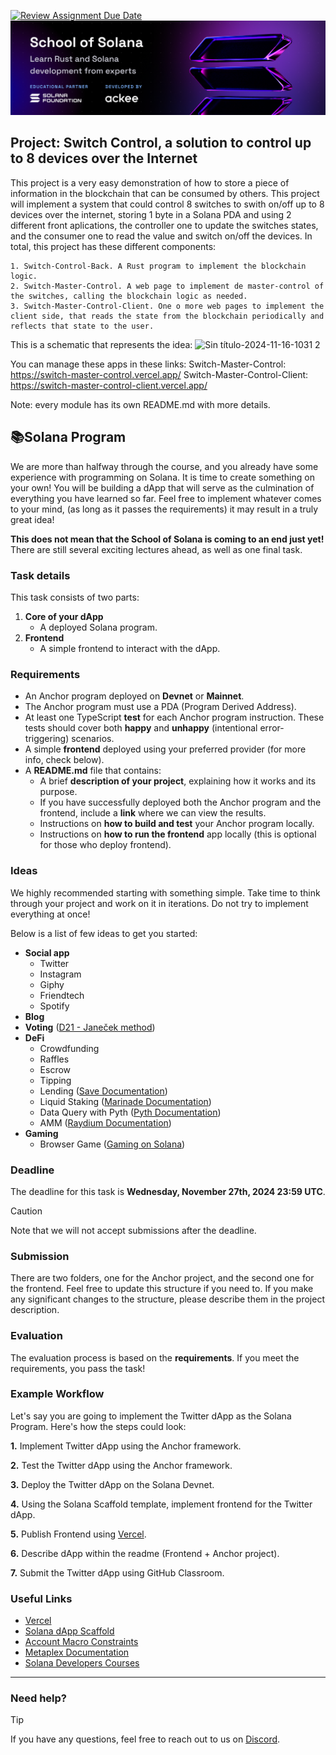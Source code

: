 [![Review Assignment Due Date](https://classroom.github.com/assets/deadline-readme-button-22041afd0340ce965d47ae6ef1cefeee28c7c493a6346c4f15d667ab976d596c.svg)](https://classroom.github.com/a/wFAkMYEB)
![School of Solana](https://github.com/Ackee-Blockchain/school-of-solana/blob/master/.banner/banner.png?raw=true)

## Project: Switch Control, a solution to control up to 8 devices over the Internet
This project is a very easy demonstration of how to store a piece of information in the blockchain that can be consumed by others. This project will implement a system that could control 8 switches to swith on/off up to 8 devices over the internet, storing 1 byte in a Solana PDA and using 2 different front aplications, the controller one to update the switches states, and the consumer one to read the value and switch on/off the devices. In total, this project has these different components:

    1. Switch-Control-Back. A Rust program to implement the blockchain logic.
    2. Switch-Master-Control. A web page to implement de master-control of the switches, calling the blockchain logic as needed.
    3. Switch-Master-Control-Client. One o more web pages to implement the client side, that reads the state from the blockchain periodically and reflects that state to the user.

This is a schematic that represents the idea:
![Sin título-2024-11-16-1031 2](https://github.com/user-attachments/assets/1e1bdf30-914d-4462-9be2-30f76f391c1a)

You can manage these apps in these links:
    Switch-Master-Control: https://switch-master-control.vercel.app/
    Switch-Master-Control-Client: https://switch-master-control-client.vercel.app/

Note: every module has its own README.md with more details.

## 📚Solana Program
We are more than halfway through the course, and you already have some experience with programming on Solana. It is time to create something on your own! You will be building a dApp that will serve as the culmination of everything you have learned so far. Feel free to implement whatever comes to your mind, (as long as it passes the requirements) it may result in a truly great idea!

**This does not mean that the School of Solana is coming to an end just yet!** There are still several exciting lectures ahead, as well as one final task.

### Task details
This task consists of two parts:
1. **Core of your dApp**
    - A deployed Solana program.
2. **Frontend**
    - A simple frontend to interact with the dApp.


### Requirements
- An Anchor program deployed on **Devnet** or **Mainnet**.
- The Anchor program must use a PDA (Program Derived Address).
- At least one TypeScript **test** for each Anchor program instruction. These tests should cover both **happy** and **unhappy** (intentional error-triggering) scenarios.
- A simple **frontend** deployed using your preferred provider (for more info, check below).
- A **README.md** file that contains:
    - A brief **description of your project**, explaining how it works and its purpose.
    - If you have successfully deployed both the Anchor program and the frontend, include a **link** where we can view the results.
    - Instructions on **how to build and test** your Anchor program locally.
    - Instructions on **how to run the frontend** app locally (this is optional for those who deploy frontend).

### Ideas
We highly recommended starting with something simple. Take time to think through your project and work on it in iterations. Do not try to implement everything at once!

Below is a list of few ideas to get you started:
- **Social app**
    - Twitter
    - Instagram
    - Giphy
    - Friendtech
    - Spotify
- **Blog**
- **Voting** ([D21 - Janeček method](https://www.ih21.org/en/guidelines))
- **DeFi**
    - Crowdfunding
    - Raffles
    - Escrow
    - Tipping
    - Lending ([Save Documentation](https://docs.save.finance/))
    - Liquid Staking ([Marinade Documentation](https://docs.marinade.finance/))
    - Data Query with Pyth ([Pyth Documentation](https://docs.pyth.network/price-feeds))
    - AMM ([Raydium Documentation](https://raydium.gitbook.io/raydium/))
- **Gaming**
    - Browser Game ([Gaming on Solana](https://solanacookbook.com/gaming/nfts-in-games.html#nfts-in-games))

### Deadline
The deadline for this task is **Wednesday, November 27th, 2024 23:59 UTC**.
>[!CAUTION]
>Note that we will not accept submissions after the deadline.

### Submission
There are two folders, one for the Anchor project, and the second one for the frontend. Feel free to update this structure if you need to. If you make any significant changes to the structure, please describe them in the project description.


### Evaluation
The evaluation process is based on the **requirements**. If you meet the requirements, you pass the task!

### Example Workflow
Let's say you are going to implement the Twitter dApp as the Solana Program. Here's how the steps could look:

**1.** Implement Twitter dApp using the Anchor framework.

**2.** Test the Twitter dApp using the Anchor framework.

**3.** Deploy the Twitter dApp on the Solana Devnet.

**4.** Using the Solana Scaffold template, implement frontend for the Twitter dApp.

**5.** Publish Frontend using [Vercel](https://vercel.com).

**6.** Describe dApp within the readme (Frontend + Anchor project).

**7.** Submit the Twitter dApp using GitHub Classroom.

### Useful Links
- [Vercel](https://vercel.com)
- [Solana dApp Scaffold](https://github.com/solana-labs/dapp-scaffold#solana-dapp-scaffold-next)
- [Account Macro Constraints](https://docs.rs/anchor-lang/latest/anchor_lang/derive.Accounts.html#constraints)
- [Metaplex Documentation](https://docs.metaplex.com/)
- [Solana Developers Courses](https://solana.com/developers/courses)

-----

### Need help?
>[!TIP]
>If you have any questions, feel free to reach out to us on [Discord](https://discord.gg/z3JVuZyFnp).
